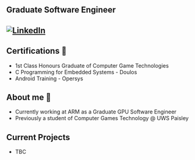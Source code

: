 <!--uncomment when header is made
[![Header](https://github.com/liamchampton/liamchampton/blob/master/github-profile-banner.jpg "Header")](https://techjam.dev/)
-->

## Graduate Software Engineer

[![LinkedIn](https://img.shields.io/badge/LinkedIn-Craig%20McCorrisken-blue)](https://www.linkedin.com/in/craig-mccorrisken)
---

## Certifications :scroll:
- 1st Class Honours Graduate of Computer Game Technologies
- C Programming for Embedded Systems - Doulos
- Android Training - Opersys

## About me :rocket:
- Currently working at ARM as a Graduate GPU Software Engineer
- Previously a student of Computer Games Technology @ UWS Paisley

## Current Projects
- TBC
